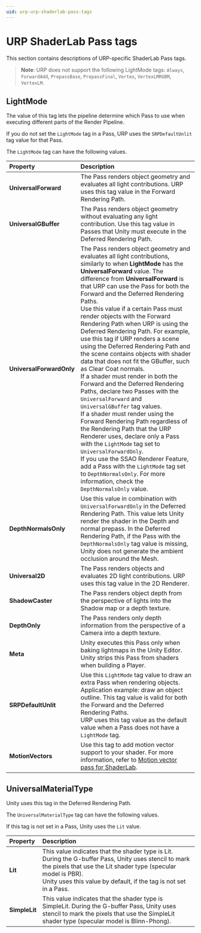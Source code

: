 ```yaml
---
uid: urp-urp-shaderlab-pass-tags
---
```

# URP ShaderLab Pass tags

This section contains descriptions of URP-specific ShaderLab Pass tags.

> **Note**: URP does not support the following LightMode tags: `Always`, `ForwardAdd`, `PrepassBase`, `PrepassFinal`, `Vertex`, `VertexLMRGBM`, `VertexLM`.

## <a name="lightmode"></a>LightMode

The value of this tag lets the pipeline determine which Pass to use when executing different parts of the Render Pipeline.

If you do not set the `LightMode` tag in a Pass, URP uses the `SRPDefaultUnlit` tag value for that Pass.

The `LightMode` tag can have the following values.

| **Property** | **Description** |
| :--- | :--- |
| **UniversalForward** | The Pass renders object geometry and evaluates all light contributions. URP uses this tag value in the Forward Rendering Path. |
| **UniversalGBuffer** | The Pass renders object geometry without evaluating any light contribution. Use this tag value in Passes that Unity must execute in the Deferred Rendering Path. |
| **UniversalForwardOnly** | The Pass renders object geometry and evaluates all light contributions, similarly to when **LightMode** has the **UniversalForward** value. The difference from **UniversalForward** is that URP can use the Pass for both the Forward and the Deferred Rendering Paths.<br/>Use this value if a certain Pass must render objects with the Forward Rendering Path when URP is using the Deferred Rendering Path. For example, use this tag if URP renders a scene using the Deferred Rendering Path and the scene contains objects with shader data that does not fit the GBuffer, such as Clear Coat normals.<br/>If a shader must render in both the Forward and the  Deferred Rendering Paths, declare two Passes with the `UniversalForward` and `UniversalGBuffer` tag values.<br/>If a shader must render using the Forward Rendering Path regardless of the Rendering Path that the URP Renderer uses, declare only a Pass with the `LightMode` tag set to `UniversalForwardOnly`.<br/>If you use the SSAO Renderer Feature, add a Pass with the `LightMode` tag set to `DepthNormalsOnly`. For more information, check the `DepthNormalsOnly` value. |
| **DepthNormalsOnly** | Use this value in combination with `UniversalForwardOnly` in the Deferred Rendering Path. This value lets Unity render the shader in the Depth and normal prepass. In the Deferred Rendering Path, if the Pass with the `DepthNormalsOnly` tag value is missing, Unity does not generate the ambient occlusion around the Mesh. |
| **Universal2D** | The Pass renders objects and evaluates 2D light contributions. URP uses this tag value in the 2D Renderer. |
| **ShadowCaster** | The Pass renders object depth from the perspective of lights into the Shadow map or a depth texture. |
| **DepthOnly** | The Pass renders only depth information from the perspective of a Camera into a depth texture. |
| **Meta** | Unity executes this Pass only when baking lightmaps in the Unity Editor. Unity strips this Pass from shaders when building a Player. |
| **SRPDefaultUnlit** | Use this `LightMode` tag value to draw an extra Pass when rendering objects. Application example: draw an object outline. This tag value is valid for both the Forward and the Deferred Rendering Paths.<br/>URP uses this tag value as the default value when a Pass does not have a `LightMode` tag. |
| **MotionVectors** | Use this tag to add motion vector support to your shader. For more information, refer to [Motion vector pass for ShaderLab](../features/motion-vectors.md#motion-vectors-in-shaderlab). |

## <a name="universalmaterialtype"></a>UniversalMaterialType

Unity uses this tag in the Deferred Rendering Path.

The `UniversalMaterialType` tag can have the following values.

If this tag is not set in a Pass, Unity uses the `Lit` value.

| **Property** | **Description** |
| :--- | :--- |
| **Lit** | This value indicates that the shader type is Lit. During the G-buffer Pass, Unity uses stencil to mark the pixels that use the Lit shader type (specular model is PBR).<br/>Unity uses this value by default, if the tag is not set in a Pass. |
| **SimpleLit** | This value indicates that the shader type is SimpleLit. During the G-buffer Pass, Unity uses stencil to mark the pixels that use the SimpleLit shader type (specular model is Blinn-Phong). |
